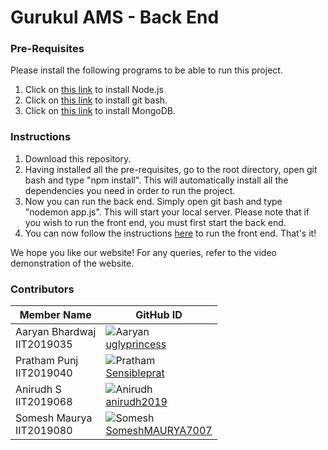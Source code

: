 # Gurukul AMS - Back End

### Pre-Requisites

Please install the following programs to be able to run this project.
1. Click on [this link](https://nodejs.org/en/download/) to install Node.js
1. Click on [this link](https://git-scm.com/downloads) to install git bash. 
1. Click on [this link](https://www.mongodb.com/try/download/community) to install MongoDB.

### Instructions

1. Download this repository.
1. Having installed all the pre-requisites, go to the root directory, open git bash and type "npm install". This will automatically install all the dependencies you need in order to run the project.
1. Now you can run the back end. Simply open git bash and type "nodemon app.js". This will start your local server. Please note that if you wish to run the front end, you must first start the back end.
1. You can now follow the instructions [here]() to run the front end. That's it!

We hope you like our website! For any queries, refer to the video demonstration of the website.

### Contributors

Member Name | GitHub ID
----------- | ---------
Aaryan Bhardwaj <br> IIT2019035 | ![Aaryan](https://avatars.githubusercontent.com/u/57333555?s=96&v=4) <br> [uglyprincess](https://github.com/uglyprincess)
Pratham Punj <br> IIT2019040 | ![Pratham](https://avatars.githubusercontent.com/u/56146599?s=96&v=4) <br> [Sensibleprat](https://github.com/Sensibleprat)
Anirudh S <br> IIT2019068 | ![Anirudh](https://avatars.githubusercontent.com/u/58392171?s=96&v=4) <br> [anirudh2019](https://github.com/anirudh2019)
Somesh Maurya <br> IIT2019080 | ![Somesh](https://avatars.githubusercontent.com/u/77438447?v=4) <br> [SomeshMAURYA7007](https://github.com/SomeshMAURYA7007)
